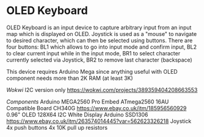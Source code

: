 # OLED Keyboard

OLED Keyboard is an input device to capture arbitrary input from an input map which is
displayed on OLED. Joystick is used as a "mouse" to navigate to desired character, which
can then be selected using buttons. There are four buttons: BL1 which allows to go into
input mode and confirm input, BL2 to clear current input while in the input mode, BR1 to
select character currently selected via Joystick, BR2 to remove last character (backspace)

This device requires Arduino Mega since anything useful with OLED component needs more 
than 2K RAM (at least 3K)

*Wokwi*
I2C version only
https://wokwi.com/projects/389359404208663553


*Components*
Arduino MEGA2560 Pro Embed ATmega2560 16AU Compatible Board CH340G 
https://www.ebay.co.uk/itm/185956560929
0.96" OLED 128X64 I2C White Display Arduino SSD1306
https://www.ebay.co.uk/itm/263574014445?var=562623326218
Joystick
4x push buttons
4x 10K pull up resistors


 